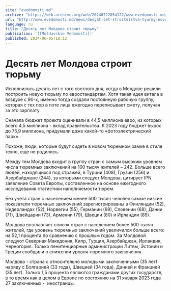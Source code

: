 ```yaml
---
site: "evedomosti.md"
archive: "https://web.archive.org/web/20240722054122/www.evedomosti.md/news/desyat-let-stroitelstva-tyurmy-novoe-soglashenie"
url: "http://www.evedomosti.md/news/desyat-let-stroitelstva-tyurmy-novoe-soglashenie"
language: ru
title: "Десять лет Молдова строит тюрьму"
publication: '[[Moldavskie Vedomosti]]'
published: 2024-06-05T18:12
---
```


# Десять лет Молдова строит тюрьму

Исполнилось десять лет с того светлого дня, когда в Молдове решили построить новую тюрьму по евростандартам. Хотя такая идея витала в воздухе с 90-х, именно тогда создали постоянную рабочую группу, которая с тех пор в поте лица ежегодно переписывает смету, получая за это зарплату.

Сначала бюджет проекта оценивали в 44,5 миллиона евро, из которых всего 4,5 миллиона - вклад правительства. К 2023 году бюджет вырос до 75,9 миллиона, придумали даже какой-то «фотоэлектрический парк».

Похоже, люди, которые будут сидеть в новом тюремном замке в стиле техно, еще не родились.

Между тем Молдова входит в группу стран с самым высоким уровнем числа тюремных заключений на 100 тысяч жителей – 242. Больше всего людей, находящихся под стражей, в Турции (408), Грузии (256) и Азербайджане (244), за которыми следует Молдова, цитирует IPN заявление Совета Европы, составленное на основе ежегодного исследования статистики наполняемости тюрем.

Без учета стран с населением менее 500 тысяч человек самые низкие показатели тюремных заключений зарегистрированы в Финляндии (52), Нидерландах (52), Норвегии (55), Германии (69), Словении (68), Дании (71), Швейцарии (73), Армении (79), Швеции (80) и Ирландии (85).

Молдова возглавляет список стран с населением более 500 тысяч жителей, где уровень тюремных заключений увеличился больше всего: на 52,1 процента по сравнению с прошлым годом. За Молдовой следуют Северная Македония, Кипр, Турция, Азербайджан, Ирландия, Черногория. Только пенитенциарные администрации Литвы, Эстонии и Греции сообщили о снижении уровня тюремного заключения.

Молдова - страна с относительно молодыми заключенными (35 лет) наряду с Болгарией (33 года), Швецией (34 года), Данией и Францией (35 лет). Только 1,5 процента являются гражданами других государств, в то время как в целом в Европе по состоянию на 31 января 2023 года 27 заключенных -  иностранцы.